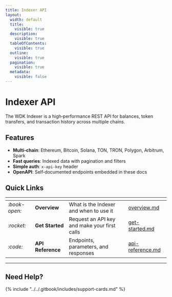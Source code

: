 ```yaml
---
title: Indexer API
layout:
  width: default
  title:
    visible: true
  description:
    visible: true
  tableOfContents:
    visible: true
  outline:
    visible: true
  pagination:
    visible: true
  metadata:
    visible: false
---
```


# Indexer API

The WDK Indexer is a high‑performance REST API for balances, token transfers, and transaction history across multiple chains.

## Features

- **Multi‑chain**: Ethereum, Bitcoin, Solana, TON, TRON, Polygon, Arbitrum, Spark
- **Fast queries**: Indexed data with pagination and filters
- **Simple auth**: `x-api-key` header
- **OpenAPI**: Self‑documented endpoints embedded in these docs

## Quick Links

<table data-card-size="large" data-view="cards">
	<thead>
		<tr>
			<th></th>
			<th></th>
			<th></th>
			<th data-hidden data-card-target data-type="content-ref"></th>
		</tr>
	</thead>
	<tbody>
		<tr>
			<td>
				<i class="fa-book-open">:book-open:</i>
			</td>
			<td>
				<strong>Overview</strong>
			</td>
            <td>What is the Indexer and when to use it</td>
			<td>
				<a href="./overview.md">overview.md</a>
			</td>
		</tr>
		<tr>
			<td>
				<i class="fa-rocket">:rocket:</i>
			</td>
			<td>
				<strong>Get Started</strong>
			</td>
            <td>Request an API key and make your first calls</td>
			<td>
				<a href="./get-started.md">get-started.md</a>
			</td>
		</tr>
		<tr>
			<td>
				<i class="fa-code">:code:</i>
			</td>
			<td>
				<strong>API Reference</strong>
			</td>
            <td>Endpoints, parameters, and responses</td>
			<td>
				<a href="./api-reference.md">api-reference.md</a>
			</td>
		</tr>
	</tbody>
</table>

***

## Need Help?

{% include "../../.gitbook/includes/support-cards.md" %}
